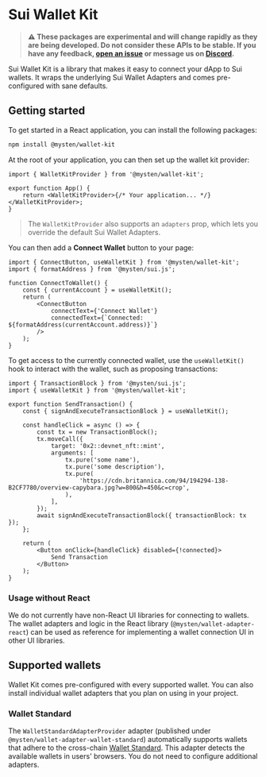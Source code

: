# Sui Wallet Kit

> **⚠️ These packages are experimental and will change rapidly as they are being developed. Do not consider these APIs to be stable. If you have any feedback, [open an issue](https://github.com/MystenLabs/sui/issues/new/choose) or message us on [Discord](https://discord.gg/Sui).**

Sui Wallet Kit is a library that makes it easy to connect your dApp to Sui wallets. It wraps the underlying Sui Wallet Adapters and comes pre-configured with sane defaults.

## Getting started

To get started in a React application, you can install the following packages:

```bash
npm install @mysten/wallet-kit
```

At the root of your application, you can then set up the wallet kit provider:

```tsx
import { WalletKitProvider } from '@mysten/wallet-kit';

export function App() {
	return <WalletKitProvider>{/* Your application... */}</WalletKitProvider>;
}
```

> The `WalletKitProvider` also supports an `adapters` prop, which lets you override the default Sui Wallet Adapters.

You can then add a **Connect Wallet** button to your page:

```tsx
import { ConnectButton, useWalletKit } from '@mysten/wallet-kit';
import { formatAddress } from '@mysten/sui.js';

function ConnectToWallet() {
	const { currentAccount } = useWalletKit();
	return (
		<ConnectButton
			connectText={'Connect Wallet'}
			connectedText={`Connected: ${formatAddress(currentAccount.address)}`}
		/>
	);
}
```

To get access to the currently connected wallet, use the `useWalletKit()` hook to interact with the wallet, such as proposing transactions:

```tsx
import { TransactionBlock } from '@mysten/sui.js';
import { useWalletKit } from '@mysten/wallet-kit';

export function SendTransaction() {
	const { signAndExecuteTransactionBlock } = useWalletKit();

	const handleClick = async () => {
		const tx = new TransactionBlock();
		tx.moveCall({
			target: '0x2::devnet_nft::mint',
			arguments: [
				tx.pure('some name'),
				tx.pure('some description'),
				tx.pure(
					'https://cdn.britannica.com/94/194294-138-B2CF7780/overview-capybara.jpg?w=800&h=450&c=crop',
				),
			],
		});
		await signAndExecuteTransactionBlock({ transactionBlock: tx });
	};

	return (
		<Button onClick={handleClick} disabled={!connected}>
			Send Transaction
		</Button>
	);
}
```

### Usage without React

We do not currently have non-React UI libraries for connecting to wallets. The wallet adapters and logic in the React library (`@mysten/wallet-adapter-react`) can be used as reference for implementing a wallet connection UI in other UI libraries.

## Supported wallets

Wallet Kit comes pre-configured with every supported wallet. You can also install individual wallet adapters that you plan on using in your project.

### Wallet Standard

The `WalletStandardAdapterProvider` adapter (published under `@mysten/wallet-adapter-wallet-standard`) automatically supports wallets that adhere to the cross-chain [Wallet Standard](https://github.com/wallet-standard/wallet-standard/). This adapter detects the available wallets in users' browsers. You do not need to configure additional adapters.
